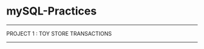 # mySQL-Practices
______________________________________________________________________________________________________________________________________________

PROJECT 1 : TOY STORE TRANSACTIONS

______________________________________________________________________________________________________________________________________________
